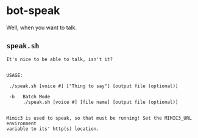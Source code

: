 # bot-speak

Well, when you want to talk.

## `speak.sh`
```
It's nice to be able to talk, isn't it?


USAGE:

 ./speak.sh [voice #] ["Thing to say"] [output file (optional)]

 -b   Batch Mode
      ./speak.sh [voice #] [file name] [output file (optional)]


Mimic3 is used to speak, so that must be running! Set the MIMIC3_URL environment
variable to its' http(s) location.
```

